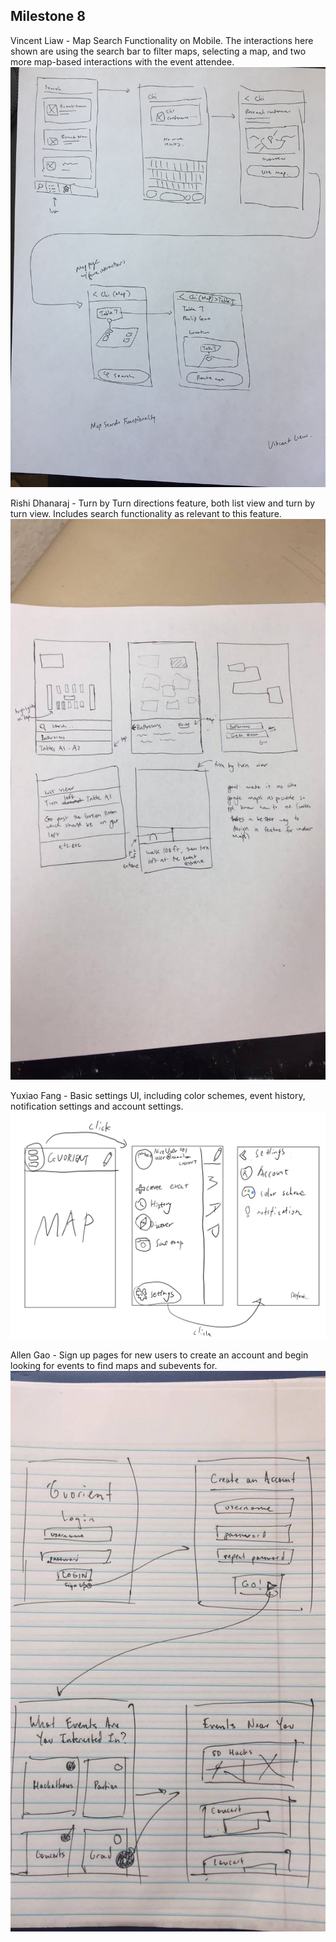 ## Milestone 8

Vincent Liaw - Map Search Functionality on Mobile. The interactions here shown are using the search bar to filter maps, selecting a map, and two more map-based interactions with the event attendee.
![vincent](images/M8-vincent.jpg)

Rishi Dhanaraj - Turn by Turn directions feature, both list view and turn by turn view. Includes search functionality as relevant to this feature.
![rishi](images/M8-rishi.jpg)

Yuxiao Fang - Basic settings UI, including color schemes, event history, notification settings and account settings. 
![yuxiao](images/M8-yuxiao.png)

Allen Gao - Sign up pages for new users to create an account and begin looking for events to find maps and subevents for.
![allen](images/M8-allen.jpg)
